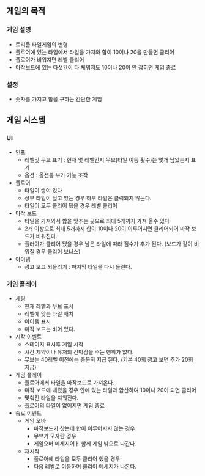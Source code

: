 ## 게임의 목적
### 게임 설명
- 트리플 타일게임의 변형
- 플로어에 있는 타일에서 타일을 가져와 합이 10이나 20을 만들면 클리어
- 플로어가 비워지면 레벨 클리어
- 마작보드에 있는 다섯칸이 다 체워져도 10이나 20이 안 잡히면 게임 종료

### 설정
- 숫자를 가지고 합을 구하는 간단한 게임

## 게임 시스템
### UI
- 인포
  - 레벨및 무브 표기 : 현재 몇 레벨인지 무브(타일 이동 횟수)는 몇개 남았는지 표기
  - 옵션 : 옵션등 부가 가능 조작
- 플로어
  - 타일이 쌓여 있다
  - 상부 타일이 덮고 있는 경우 하부 타일은 클릭되지 않는다.
  - 타일이 모두 클리어 됐을 경우 레벨 클리어  
- 마작 보드
  - 타일을 가져와서 합을 맞추는 곳으로 최대 5개까지 가져 올수 있다
  - 2개 이상으로 최대 5개까지 합이 10이나 20이 이루어지면 클리어되어 마작 보드가 비워진다.
  - 플러아가 클리어 됐을 경우 남은 타일에 따라 점수가 추가 된다. (보드가 같이 비워질 경우 클리어 보너스)  
- 아이템
  - 광고 보고 되돌리기 : 마지막 타일을 다시 돌린다.

### 게임 플레이
- 세팅
  - 현재 레벨과 무브 표시
  - 레벨에 맞는 타일 배치
  - 아이템 표시
  - 마작 보드는 비어 있다.
- 시작 이벤트
  - 스테이지 표시후 게임 시작
  - 시간 제약이나 유저의 긴박감을 주는 행위가 없다.
  - 무브는 40레벨 이전에는 충분히 지급 된다. (기본 40회 광고 보면 추가 20회 지금)
- 게임 플레이
  - 플로어에서 타일을 마작보드로 가져온다.
  - 마작 보드에 내렸을 경우 안에 있는 타일과 합산하여 10이나 20이 되면 클리어
  - 맞춰진 타일을 지워진다. 
  - 플로어의 타일이 없어지면 게임 종료
- 종료 이벤트
  - 게임 오바
    - 마작보드가 찻는데 합이 이루어지지 않는 경우
    - 무브가 모자란 경우
    - 게임오버 메세지어ㅏ 함께 게임 밖으로 나간다. 
  - 재시작
    - 플로어에 타일을 모두 클리어 했을 경우
    - 다음 레벨로 이동하며 클리어 메세지가 나온다. 
